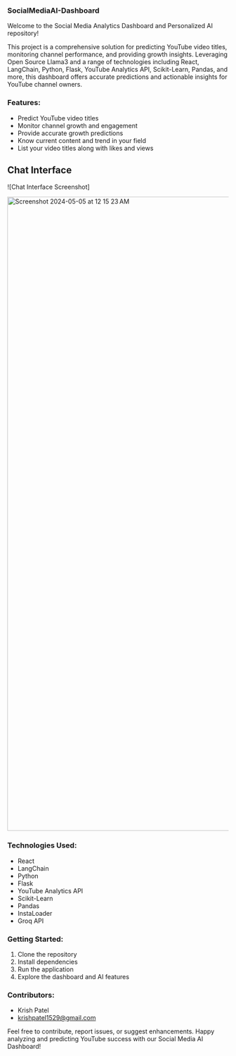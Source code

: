 ### SocialMediaAI-Dashboard

Welcome to the Social Media Analytics Dashboard and Personalized AI repository!

This project is a comprehensive solution for predicting YouTube video titles, monitoring channel performance, and providing growth insights. Leveraging Open Source Llama3 and a range of technologies including React, LangChain, Python, Flask, YouTube Analytics API, Scikit-Learn, Pandas, and more, this dashboard offers accurate predictions and actionable insights for YouTube channel owners.

### Features:
- Predict YouTube video titles
- Monitor channel growth and engagement
- Provide accurate growth predictions
- Know current content and trend in your field
- List your video titles along with likes and views

## Chat Interface

![Chat Interface Screenshot]

<img width="1440" alt="Screenshot 2024-05-05 at 12 15 23 AM" src="https://github.com/krishpatel1529/SocialMediaAI-Dashboard/assets/93465623/f7193ecb-5415-46b2-9ab3-1d09be0aa6be">

### Technologies Used:
- React
- LangChain
- Python
- Flask
- YouTube Analytics API
- Scikit-Learn
- Pandas
- InstaLoader
- Groq API

### Getting Started:
1. Clone the repository
2. Install dependencies
3. Run the application
4. Explore the dashboard and AI features

### Contributors:
- Krish Patel
- krishpatel1529@gmail.com

Feel free to contribute, report issues, or suggest enhancements. Happy analyzing and predicting YouTube success with our Social Media AI Dashboard!
